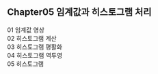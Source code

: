 Chapter05 임계값과 히스토그램 처리
--------------------------------
01 임계값 영상\
02 히스토그램 계산\
03 히스토그램 평활화\
04 히스토그램 역투영\
05 히스토그램 
